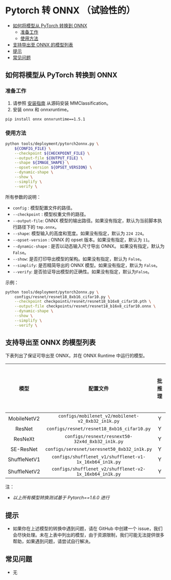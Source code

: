 # Pytorch 转 ONNX （试验性的）

<!-- TOC -->

- [如何将模型从 PyTorch 转换到 ONNX](#如何将模型从-pytorch-转换到-onnx)
  - [准备工作](#准备工作)
  - [使用方法](#使用方法)
- [支持导出至 ONNX 的模型列表](#支持导出至-onnx-的模型列表)
- [提示](#提示)
- [常见问题](#常见问题)

<!-- TOC -->

## 如何将模型从 PyTorch 转换到 ONNX

### 准备工作

1. 请参照 [安装指南](https://mmclassification.readthedocs.io/zh_CN/latest/install.html#mmclassification) 从源码安装 MMClassification。
2. 安装 onnx 和 onnxruntime。

  ```shell
  pip install onnx onnxruntime==1.5.1
  ```

### 使用方法

```bash
python tools/deployment/pytorch2onnx.py \
    ${CONFIG_FILE} \
    --checkpoint ${CHECKPOINT_FILE} \
    --output-file ${OUTPUT_FILE} \
    --shape ${IMAGE_SHAPE} \
    --opset-version ${OPSET_VERSION} \
    --dynamic-shape \
    --show \
    --simplify \
    --verify \
```

所有参数的说明：

- `config` : 模型配置文件的路径。
- `--checkpoint` : 模型权重文件的路径。
- `--output-file`: ONNX 模型的输出路径。如果没有指定，默认为当前脚本执行路径下的 `tmp.onnx`。
- `--shape`: 模型输入的高度和宽度。如果没有指定，默认为 `224 224`。
- `--opset-version` : ONNX 的 opset 版本。如果没有指定，默认为 `11`。
- `--dynamic-shape` : 是否以动态输入尺寸导出 ONNX。 如果没有指定，默认为 `False`。
- `--show`: 是否打印导出模型的架构。如果没有指定，默认为 `False`。
- `--simplify`: 是否精简导出的 ONNX 模型。如果没有指定，默认为 `False`。
- `--verify`: 是否验证导出模型的正确性。如果没有指定，默认为`False`。

示例：

```bash
python tools/deployment/pytorch2onnx.py \
    configs/resnet/resnet18_8xb16_cifar10.py \
    --checkpoint checkpoints/resnet/resnet18_b16x8_cifar10.pth \
    --output-file checkpoints/resnet/resnet18_b16x8_cifar10.onnx \
    --dynamic-shape \
    --show \
    --simplify \
    --verify \
```

## 支持导出至 ONNX 的模型列表

下表列出了保证可导出至 ONNX，并在 ONNX Runtime 中运行的模型。

|     模型     |                               配置文件                                       |     批推理      |  动态输入尺寸 | 备注 |
| :----------: | :--------------------------------------------------------------------------: | :-------------: | :-----------: | ---- |
| MobileNetV2  |    `configs/mobilenet_v2/mobilenet-v2_8xb32_in1k.py`                     |        Y        |       Y       |      |
|    ResNet    |          `configs/resnet/resnet18_8xb16_cifar10.py`                          |        Y        |       Y       |      |
|   ResNeXt    |     `configs/resnext/resnext50-32x4d_8xb32_in1k.py`                      |        Y        |       Y       |      |
|  SE-ResNet   |       `configs/seresnet/seresnet50_8xb32_in1k.py`                        |        Y        |       Y       |      |
| ShuffleNetV1 | `configs/shufflenet_v1/shufflenet-v1-1x_16xb64_in1k.py` |        Y        |       Y       |      |
| ShuffleNetV2 | `configs/shufflenet_v2/shufflenet-v2-1x_16xb64_in1k.py` |        Y        |       Y       |      |

注：

- *以上所有模型转换测试基于 Pytorch==1.6.0 进行*

## 提示

- 如果你在上述模型的转换中遇到问题，请在 GitHub 中创建一个 issue，我们会尽快处理。未在上表中列出的模型，由于资源限制，我们可能无法提供很多帮助，如果遇到问题，请尝试自行解决。

## 常见问题

- 无
